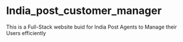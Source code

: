# India_post_customer_manager
This is a Full-Stack website buid for India Post Agents to Manage their Users efficiently
